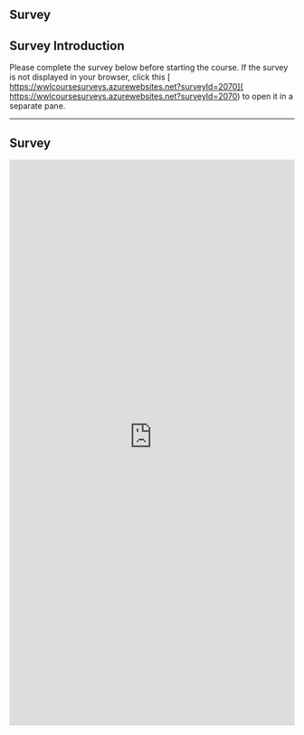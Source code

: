 ## Survey

## Survey Introduction
Please complete the survey below before starting the course. If the survey is not displayed in your browser, click this [ https://wwlcoursesurveys.azurewebsites.net?surveyId=2070]( https://wwlcoursesurveys.azurewebsites.net?surveyId=2070) to open it in a separate pane.

---
## Survey  
<p><iframe width="100%" height="1000" title="Pre-course survey" src=" https://wwlcoursesurveys.azurewebsites.net?surveyId=2070" frameborder="0" marginwidth="0" marginheight="0" scrolling="yes">
Your browser does not support IFrames.
</iframe></p>  
